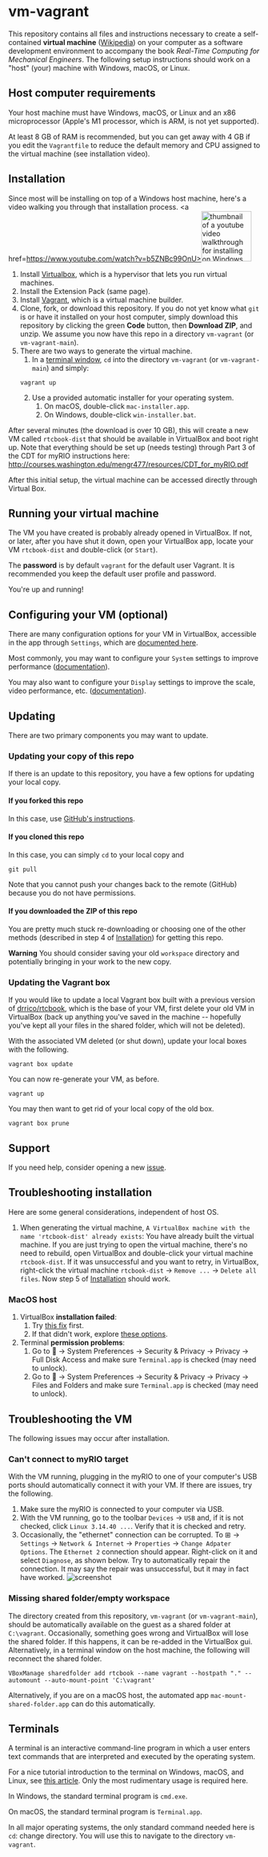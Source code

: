 # vm-vagrant

This repository contains all files and instructions necessary to create a self-contained **virtual machine** ([Wikipedia](https://en.wikipedia.org/wiki/Virtual_machine)) on your computer as a software development environment to accompany the book _Real-Time Computing for Mechanical Engineers_. The following setup instructions should work on a "host" (your) machine with Windows, macOS, or Linux.

## Host computer requirements

Your host machine must have Windows, macOS, or Linux and an x86 microprocessor (Apple's M1 processor, which is ARM, is not yet supported).

At least 8 GB of RAM is recommended, but you can get away with 4 GB if you edit the `Vagrantfile` to reduce the default memory and CPU assigned to the virtual machine (see installation video).

## Installation

Since most will be installing on top of a Windows host machine, here's a video walking you through that installation process.
<a href=https://www.youtube.com/watch?v=b5ZNBc99OnU><img src="https://img.youtube.com/vi/b5ZNBc99OnU/0.jpg" alt="thumbnail of a youtube video walkthrough for installing on Windows" width="100">

1. Install [Virtualbox](https://www.virtualbox.org/wiki/Downloads), which is a hypervisor that lets you run virtual machines.
2. Install the Extension Pack (same page).
3. Install [Vagrant](https://www.vagrantup.com/downloads), which is a virtual machine builder.
4. Clone, fork, or download this repository. If you do not yet know what `git` is or have it installed on your host computer, simply download this repository by clicking the green **Code** button, then **Download ZIP**, and unzip. We assume you now have this repo in a directory `vm-vagrant` (or `vm-vagrant-main`).
5. There are two ways to generate the virtual machine. 
	1. In a [terminal window](#terminals), `cd` into the directory `vm-vagrant` (or `vm-vagrant-main`) and simply:
	```console
	vagrant up
	```
	2. Use a provided automatic installer for your operating system. 
		1. On macOS, double-click `mac-installer.app`.
		2. On Windows, double-click `win-installer.bat`.

After several minutes (the download is over 10 GB), this will create a new VM called `rtcbook-dist` that should be available in VirtualBox and boot right up. Note that everything should be set up (needs testing) through Part 3 of the CDT for myRIO instructions here:
http://courses.washington.edu/mengr477/resources/CDT_for_myRIO.pdf

After this initial setup, the virtual machine can be accessed directly through Virtual Box.

## Running your virtual machine

The VM you have created is probably already opened in VirtualBox. If not, or later, after you have shut it down, open your VirtualBox app, locate your VM `rtcbook-dist` and double-click (or `Start`).

The **password** is by default `vagrant` for the default user Vagrant. It is recommended you keep the default user profile and password.

You're up and running!

## Configuring your VM (optional)

There are many configuration options for your VM in VirtualBox, accessible in the app through `Settings`, which are [documented here](https://www.virtualbox.org/manual/ch03.html).

Most commonly, you may want to configure your `System` settings to improve performance ([documentation](https://www.virtualbox.org/manual/ch03.html#settings-system)).

You may also want to configure your `Display` settings to improve the scale, video performance, etc. ([documentation](https://www.virtualbox.org/manual/ch03.html#settings-display)).

## Updating

There are two primary components you may want to update.

### Updating your copy of this repo

If there is an update to this repository, you have a few options for updating your local copy.

#### If you forked this repo

In this case, use [GitHub's instructions](https://docs.github.com/en/pull-requests/collaborating-with-pull-requests/working-with-forks/syncing-a-fork).

#### If you cloned this repo

In this case, you can simply `cd` to your local copy and
```console
git pull
```
Note that you cannot push your changes back to the remote (GitHub) because you do not have permissions.

#### If you downloaded the ZIP of this repo

You are pretty much stuck re-downloading or choosing one of the other methods (described in step 4 of [Installation](#installation)) for getting this repo.

**Warning** You should consider saving your old `workspace` directory and potentially bringing in your work to the new copy.

### Updating the Vagrant box

If you would like to update a local Vagrant box built with a previous version of [drrico/rtcbook](https://app.vagrantup.com/drrico/boxes/rtcbook), which is the base of your VM, first delete your old VM in VirtualBox (back up anything you've saved in the machine -- hopefully you've kept all your files in the shared folder, which will not be deleted).

With the associated VM deleted (or shut down), update your local boxes with the following.
```console
vagrant box update
```
You can now re-generate your VM, as before.
```console
vagrant up
```
You may then want to get rid of your local copy of the old box.
```console
vagrant box prune
```

## Support

If you need help, consider opening a new [issue](../../issues).

## Troubleshooting installation

Here are some general considerations, independent of host OS.

1. When generating the virtual machine, `A VirtualBox machine with the name 'rtcbook-dist' already exists`: You have already built the virtual machine. If you are just trying to open the virtual machine, there's no need to rebuild, open VirtualBox and double-click your virtual machine `rtcbook-dist`. If it was unsuccessful and you want to retry, in VirtualBox, right-click the virtual machine `rtcbook-dist`  → `Remove ...`  → `Delete all files`. Now step 5 of [Installation](#installation) should work.

### MacOS host

1. VirtualBox **installation failed**:
	1. Try [this fix](https://mkyong.com/mac/install-virtualbox-on-macos-the-installation-failed/) first.
	2. If that didn't work, explore [these options](https://medium.com/@DMeechan/fixing-the-installation-failed-virtualbox-error-on-mac-high-sierra-7c421362b5b5).
2. Terminal **permission problems**:
	1. Go to  → System Preferences → Security & Privacy → Privacy → Full Disk Access and make sure `Terminal.app` is checked (may need to unlock).
	1. Go to  → System Preferences → Security & Privacy → Privacy → Files and Folders and make sure `Terminal.app` is checked (may need to unlock).

## Troubleshooting the VM

The following issues may occur after installation.

### Can't connect to myRIO target

With the VM running, plugging in the myRIO to one of your computer's USB ports should automatically connect it with your VM. If there are issues, try the following.

1. Make sure the myRIO is connected to your computer via USB.
2. With the VM running, go to the toolbar `Devices` → `USB` and, if it is not checked, click `Linux 3.14.40 ...`. Verify that it is checked and retry.
3. Occasionally, the "ethernet" connection can be corrupted. To ⊞ → `Settings` → `Network & Internet` → `Properties` → `Change Adpater Options`. The `Ethernet 2` connection should appear. Right-click on it and select `Diagnose`, as shown below. Try to automatically repair the connection. It may say the repair was unsuccessful, but it may in fact have worked.
![screenshot](docs/figures/repair-connection-to-myrio.png)

### Missing shared folder/empty workspace

The directory created from this repository, `vm-vagrant` (or `vm-vagrant-main`), should be automatically available on the guest as a shared folder at `C:\vagrant`. Occasionally, something goes wrong and VirtualBox will lose the shared folder. If this happens, it can be re-added in the VirtualBox gui. Alternatively, in a terminal window on the host machine, the following will reconnect the shared folder.
```console
VBoxManage sharedfolder add rtcbook --name vagrant --hostpath "." --automount --auto-mount-point 'C:\vagrant'
```

Alternatively, if you are on a macOS host, the automated app `mac-mount-shared-folder.app` can do this automatically.

## Terminals

A terminal is an interactive command-line program in which a user enters text commands that are interpreted and executed by the operating system.

For a nice tutorial introduction to the terminal on Windows, macOS, and Linux, see [this article](https://tutorial.djangogirls.org/en/intro_to_command_line/). Only the most rudimentary usage is required here.

In Windows, the standard terminal program is `cmd.exe`. 

On macOS, the standard terminal program is `Terminal.app`.

In all major operating systems, the only standard command needed here is `cd`: change directory. You will use this to navigate to the directory `vm-vagrant`.
